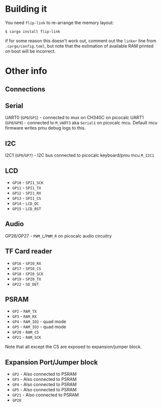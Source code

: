
# Building it

You need `flip-link` to re-arrange the memory layout:

```console
$ cargo install flip-link
```

if for some reason this doesn't work out, comment out the `linker` line from
`.cargo/config.toml`, but note that the estimation of available RAM printed
on boot will be incorrect.

# Other info

## Connections

## Serial
UART0 (`GP0`/`GP1`) - connected to mux on CH340C on picocalc
UART1 (`GP8`/`GP9`) - connected to `M_UART3` aka `Serial1` on picocalc mcu. Default mcu firmware writes pmu debug logs to this.

## I2C
I2C1 (`GP6`/`GP7`) - I2C bus connected to picocalc keyboard/pmu mcu `M_I2C1`

## LCD
* `GP10` - `SPI1_SCK`
* `GP11` - `SPI1_TX`
* `GP12` - `SPI1_RX`
* `GP13` - `SPI1_CS`
* `GP14` - `LCD_DC`
* `GP15` - `LCD_RST`

## Audio
GP26/GP27 - `PWM_L`/`PWM_R` on picocalc audio circuitry

## TF Card reader
* `GP16` - `SPI0_RX`
* `GP17` - `SPI0_CS`
* `GP18` - `SPI0_SCK`
* `GP19` - `SPI0_TX`
* `GP22` - `SD_DET`

## PSRAM
* `GP2`  - `RAM_TX`
* `GP3`  - `RAM_RX`
* `GP4`  - `RAM_IO2`  - quad mode
* `GP5`  - `RAM_IO3`  - quad mode
* `GP20` - `RAM_CS`
* `GP21` - `RAM_SCK`

Note that all except the CS are exposed to expansion/jumper block.

## Expansion Port/Jumper block
* `GP2`  - Also connected to PSRAM
* `GP3`  - Also connected to PSRAM
* `GP4`  - Also connected to PSRAM
* `GP5`  - Also connected to PSRAM
* `GP21` - Also connected to PSRAM
* `GP28`

